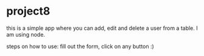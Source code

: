 # project8
this is a simple app where you can add, edit and delete a user from a table. I am using node.

steps on how to use: fill out the form, click on any button :)
